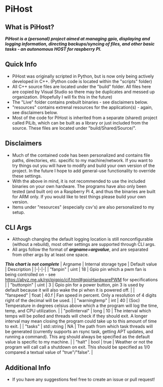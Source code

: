 # PiHost 
## What is PiHost?
 _**PiHost is a (personal) project aimed at managing gpio, displaying and logging information, directing backups/syncing of files, and other basic tasks - an autonomous HOST for raspberry PI.**_
## Quick Info
 - PiHost was originally scripted in Python, but is now only being actively developed in C++. (Python code is located within the "scripts" folder)
 - All C++ source files are located under the "build" folder. All files here are copied by Visual Studio so there may be duplicates and messed up organization. (Hopefully I will fix this in the future)
 - The "Live" folder contains prebuilt binaries - see disclaimers below. 
 - "resources" contains extrenal resources for the application(s) - again, see disclaimers below. 
 - Most of the code for PiHost is inherited from a separate (shared) project called PiLib, which can be built as a library or just included from the source. These files are located under "build/Shared/Source/". 
## Disclaimers
 - Much of the contained code has been personalized and contains file paths, directories, etc. specific to my machine/network. If you want to try things out you will have to modify and build your own version of the project. In the future I hope to add general-use functionality to override these settings. 
 - With the above in mind, it is not recommended to use the included binaries on your own hardware. The programs have also only been tested (and built on) on a Raspberry Pi 4, and thus the binaries are built for ARM only. If you would like to test things please build your own version. 
 - Items under "resources" (especially csv's) are also personalized to my setup.
## CLI Args
 - Although changing the default logging location is still nonconfigurable (without a rebuild), most other settings are supported through CLI args. 
 - All args follow the format of _**argname=argvalue**_, and are separated from other args by at least one space. 

_**This chart is not complete**_
| Argname | Internal storage type | Default value | Description |
|-|-|-|
| "fanpin" | uint | 18 | Gpio pin which a pwm fan is being controlled on - see https://abyz.me.uk/rpi/pigpio/cif.html#gpioHardwarePWM for specifications |
| "buttonpin" | uint | 3 | Gpio pin for a power button, pin 3 is used by default because it will also wake the pi when it is powered off. |
| "fanspeed" | float | 40.f | Fan speed in percent. Only a resolution of 4 digits right of the decimal will be used. |
| "warningtemp" | int | 40 | (Soc) Temperature in degrees celsius above which a the program will log the time, temp, and CPU utilization. |
| "pollinterval" | long | 10 | The interval which temps will be polled and threads will check if they should exit. A longer interval may mean closing the program could take up to this amount of time to exit. |
| "tasks" | std::string | NA | The path from which task threads will be generated (currently supports an rsync task, getting APT updates, and running a command). This arg should always be specified as the default value is specific to my machine. |
| "halt" | bool | true | Weather or not the program will call call a shutdown on exit. This should be specified as 1/0 compared a textual value of "true"/"false". | 

## Additional Info
 - If you have any suggestions feel free to create an issue or pull request!
